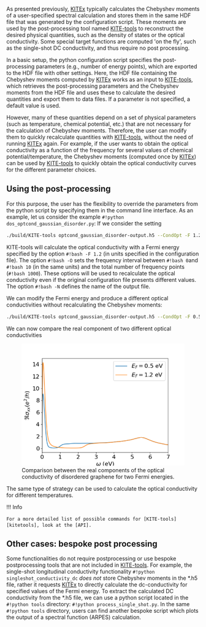 As presented previously, [KITEx][kitex] typically calculates the Chebyshev moments of a user-specified spectral calculation and stores them in the
same HDF file that was generated by the configuration script.
These moments are used by the post-processing tool named [KITE-tools][kitetools]  to reconstruct the desired physical quantities, such as the density of states or the optical conductivity.
Some special target functions are computed 'on the fly', such as the single-shot DC conductivity, and thus require no post processing. 

In a basic setup, the python configuration script specifies the post-processing parameters (e.g., number of energy points),
which are exported to the HDF file with other settings.
Here, the HDF file containing the Chebyshev moments computed by [KITEx][kitex] works as an input to
[KITE-tools][kitetools], which retrieves the post-processing parameters and the Chebyshev moments from the HDF file and uses these to calculate the desired
quantities and export them to data files.
If a parameter is not specified, a default value is used.

However, many of these quantities depend on a set of physical parameters (such as temperature, chemical potential, etc.) that are not necessary
for the calculation of Chebyshev moments.
Therefore, the user can modify them to quickly recalculate quantities with [KITE-tools][kitetools], without the need of running [KITEx][kitex] again.
For example, if the user wants to obtain the optical conductivity as a function of the frequency for several values of chemical potential/temperature,
the Chebyshev moments (computed once by [KITEx][kitex]) can be used by [KITE-tools][kitetools] to quickly obtain the optical conductivity curves for the different parameter choices.

## Using the post-processing

For this purpose, the user has the flexibility to override the parameters from the python script by specifying them
in the command line interface. As an example, let us consider the example  `#!python dos_optcond_gaussian_disorder.py`: If we consider the setting

``` bash
./build/KITE-tools optcond_gaussian_disorder-output.h5 --CondOpt -F 1.2 -O 0 10 1000 -N optcond1.2.dat
```

KITE-tools will calculate the optical conductivity with a Fermi energy specified by the option `#!bash -F 1.2`
(in units specified in the configuration file). The option `#!bash -O` sets the frequency interval between `#!bash 0`and `#!bash 10`
(in the same units) and the total number of frequency points (`#!bash 1000`). These options will be used to recalculate
the optical conductivity even if the original configuration file presents different values. 
The option `#!bash -N` defines the name of the output file.

We can modify the Fermi energy and produce a different optical conductivities without recalculating the Chebyshev moments:  

``` bash
./build/KITE-tools optcond_gaussian_disorder-output.h5 --CondOpt -F 0.5 -O 0 10 1000 -N optcond0.5.dat
```
We can now compare the real component of two different optical conductivities  
<div>
     <figure>
        <img src="../../assets/images/tutorial/opt_cond_tools.png" style="width: 40em" />
        <figcaption>Comparison between the real components of the optical conductivity of disordered graphene for two Fermi energies.</figcaption>
      </figure>
</div>


The same type of strategy can be used to calculate the optical conductivity for different temperatures.


!!! Info

    For a more detailed list of possible commands for [KITE-tools][kitetools], look at the [API].

## Other cases: bespoke post processing

Some functionalities do not require postprocessing or use bespoke postprocessing tools that are not included in [KITE-tools][kitetools]. 
For example, the single-shot longitudinal conductivity functionality `#!python singleshot_conductivity_dc` _does not_ store Chebyshev moments in the *.h5 file, rather it requests [KITEx][kitex] to directly calculate the dc-conductivity for specified values of the Fermi energy. 
To extract the calculated DC conductivity from the *.h5 file, we can use a python script located in the `#!python tools` directory:  `#!python process_single_shot.py`. 
In the same `#!python tools` directory, users can find another bespoke script which plots the output of a spectral function (ARPES) calculation.




[kitex]: ../api/kitex.md
[kitetools]: ../api/kite-tools.md
[API]: ../api/kite-tools.md#advanced-usage
